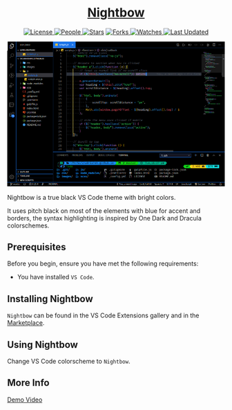 <div align = "center">

<h1><a href="https://2kabhishek.github.io/Nightbow">Nightbow</a></h1>

<a href="https://github.com/2KAbhishek/Nightbow/blob/main/LICENSE">
<img alt="License" src="https://img.shields.io/github/license/2kabhishek/Nightbow?style=flat&color=eee&label="> </a>

<a href="https://github.com/2KAbhishek/Nightbow/graphs/contributors">
<img alt="People" src="https://img.shields.io/github/contributors/2kabhishek/Nightbow?style=flat&color=ffaaf2&label=People"> </a>

<a href="https://github.com/2KAbhishek/Nightbow/stargazers">
<img alt="Stars" src="https://img.shields.io/github/stars/2kabhishek/Nightbow?style=flat&color=98c379&label=Stars"></a>

<a href="https://github.com/2KAbhishek/Nightbow/network/members">
<img alt="Forks" src="https://img.shields.io/github/forks/2kabhishek/Nightbow?style=flat&color=66a8e0&label=Forks"> </a>

<a href="https://github.com/2KAbhishek/Nightbow/watchers">
<img alt="Watches" src="https://img.shields.io/github/watchers/2kabhishek/Nightbow?style=flat&color=f5d08b&label=Watches"> </a>

<a href="https://github.com/2KAbhishek/Nightbow/pulse">
<img alt="Last Updated" src="https://img.shields.io/github/last-commit/2kabhishek/Nightbow?style=flat&color=e06c75&label="> </a>

</div>

![Nightbow](https://raw.githubusercontent.com/2kabhishek/Nightbow/master/screenshots/preview.png)

Nightbow is a true black VS Code theme with bright colors.

It uses pitch black on most of the elements with blue for accent and borders, the syntax highlighting is inspired by One Dark and Dracula colorschemes.

## Prerequisites

Before you begin, ensure you have met the following requirements:

- You have installed `VS Code`.

## Installing Nightbow

`Nightbow` can be found in the VS Code Extensions gallery and in the [Marketplace](https://marketplace.visualstudio.com/items?itemName=2kabhishek.nightbow).

## Using Nightbow

Change VS Code colorscheme to `Nightbow`.

## More Info

[Demo Video](http://www.youtube.com/watch?v=l1zPM1Urh8Y "Nightbow")
